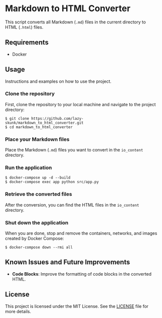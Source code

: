 # Markdown to HTML Converter
This script converts all Markdown (`.md`) files in the current directory to HTML (`.html`) files.

## Requirements
- Docker

## Usage
Instructions and examples on how to use the project.

### Clone the repository
First, clone the repository to your local machine and navigate to the project directory:
```
$ git clone https://github.com/lazy-skunk/markdown_to_html_converter.git
$ cd markdown_to_html_converter
```

### Place your Markdown files
Place the Markdown (`.md`) files you want to convert in the `io_content` directory.

### Run the application
```
$ docker-compose up -d --build
$ docker-compose exec app python src/app.py
```

### Retrieve the converted files
After the conversion, you can find the HTML files in the `io_content` directory. 

### Shut down the application
When you are done, stop and remove the containers, networks, and images created by Docker Compose:
```
$ docker-compose down --rmi all
```

## Known Issues and Future Improvements
- **Code Blocks**: Improve the formatting of code blocks in the converted HTML.

## License
This project is licensed under the MIT License. See the [LICENSE](LICENSE.txt) file for more details.